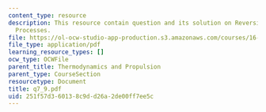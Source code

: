 ```yaml
---
content_type: resource
description: This resource contain question and its solution on Reversible and Irreversible
  Processes.
file: https://ol-ocw-studio-app-production.s3.amazonaws.com/courses/16-01-unified-engineering-i-ii-iii-iv-fall-2005-spring-2006/251f57d360138c9dd26a2de00ff7ee5c_q7_9.pdf
file_type: application/pdf
learning_resource_types: []
ocw_type: OCWFile
parent_title: Thermodynamics and Propulsion
parent_type: CourseSection
resourcetype: Document
title: q7_9.pdf
uid: 251f57d3-6013-8c9d-d26a-2de00ff7ee5c
---
```


